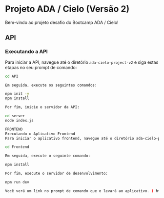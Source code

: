# Projeto ADA / Cielo (Versão 2)

Bem-vindo ao projeto desafio do Bootcamp ADA / Cielo!

## API

### Executando a API

Para iniciar a API, navegue até o diretório `ada-cielo-project-v2` e siga estas etapas no seu prompt de comando:

```bash
cd API

Em seguida, execute os seguintes comandos:

npm init -y
npm install

Por fim, inicie o servidor da API:

cd server
node index.js

FRONTEND
Executando o Aplicativo Frontend
Para iniciar o aplicativo frontend, navegue até o diretório ada-cielo-project-v2 e siga estas etapas no seu prompt de comando:

cd Frontend

Em seguida, execute o seguinte comando:

npm install

Por fim, execute o servidor de desenvolvimento:

npm run dev

Você verá um link no prompt de comando que o levará ao aplicativo. ( http://127.0.0.1:5173/ )